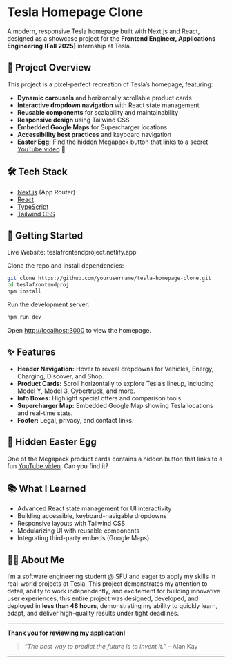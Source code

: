 # Tesla Homepage Clone

A modern, responsive Tesla homepage built with Next.js and React, designed as a showcase project for the **Frontend Engineer, Applications Engineering (Fall 2025)** internship at Tesla.

## 🚗 Project Overview

This project is a pixel-perfect recreation of Tesla’s homepage, featuring:

- **Dynamic carousels** and horizontally scrollable product cards
- **Interactive dropdown navigation** with React state management
- **Reusable components** for scalability and maintainability
- **Responsive design** using Tailwind CSS
- **Embedded Google Maps** for Supercharger locations
- **Accessibility best practices** and keyboard navigation
- **Easter Egg:** Find the hidden Megapack button that links to a secret [YouTube video](https://www.youtube.com/watch?v=yn_6LC4loY8) 👀

## 🛠️ Tech Stack

- [Next.js](https://nextjs.org/) (App Router)
- [React](https://react.dev/)
- [TypeScript](https://www.typescriptlang.org/)
- [Tailwind CSS](https://tailwindcss.com/)

## 🚀 Getting Started
Live Website: teslafrontendproject.netlify.app

Clone the repo and install dependencies:

```bash
git clone https://github.com/yourusername/tesla-homepage-clone.git
cd teslafrontendproj
npm install
```

Run the development server:

```bash
npm run dev
```

Open [http://localhost:3000](http://localhost:3000) to view the homepage.


## ✨ Features

- **Header Navigation:** Hover to reveal dropdowns for Vehicles, Energy, Charging, Discover, and Shop.
- **Product Cards:** Scroll horizontally to explore Tesla’s lineup, including Model Y, Model 3, Cybertruck, and more.
- **Info Boxes:** Highlight special offers and comparison tools.
- **Supercharger Map:** Embedded Google Map showing Tesla locations and real-time stats.
- **Footer:** Legal, privacy, and contact links.

## 🥚 Hidden Easter Egg

One of the Megapack product cards contains a hidden button that links to a fun [YouTube video](https://www.youtube.com/watch?v=yn_6LC4loY8). Can you find it?

## 📚 What I Learned

- Advanced React state management for UI interactivity
- Building accessible, keyboard-navigable dropdowns
- Responsive layouts with Tailwind CSS
- Modularizing UI with reusable components
- Integrating third-party embeds (Google Maps)

## 🧑‍💻 About Me

I’m a software engineering student @ SFU and eager to apply my skills in real-world projects at Tesla. This project demonstrates my attention to detail, ability to work independently, and excitement for building innovative user experiences, this entire project was designed, developed, and deployed in **less than 48 hours**, demonstrating my ability to quickly learn, adapt, and deliver high-quality results under tight deadlines.

---

**Thank you for reviewing my application!**

> _“The best way to predict the future is to invent it.”_ – Alan Kay

---
